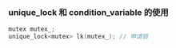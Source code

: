 ### unique_lock 和 condition_variable 的使用
```c
mutex mutex_;
unique_lock<mutex> lk(mutex_); // 申请锁

```
